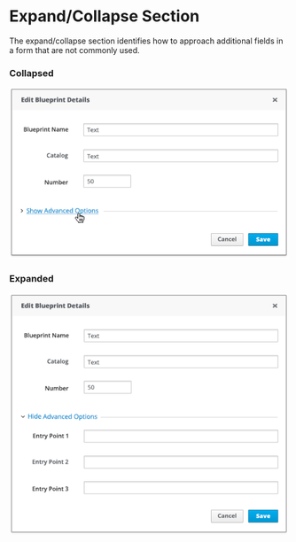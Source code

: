 # Expand/Collapse Section

The expand/collapse section identifies how to approach additional fields in a form that are not commonly used.

### Collapsed
![Image of collapsed section](img/advanced-options-collapsed.png)

### Expanded
![Image of expanded section](img/advanced-options-expanded.png)
